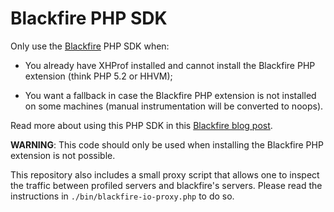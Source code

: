 Blackfire PHP SDK 
=================

Only use the [Blackfire](https://blackfire.io/) PHP SDK when:

 * You already have XHProf installed and cannot install the Blackfire PHP
   extension (think PHP 5.2 or HHVM);

 * You want a fallback in case the Blackfire PHP extension is not installed on
   some machines (manual instrumentation will be converted to noops).

Read more about using this PHP SDK in this [Blackfire blog
post](http://blog.blackfire.io/blackfire-for-xhprof-users.html).

**WARNING**: This code should only be used when installing the Blackfire PHP
extension is not possible.

This repository also includes a small proxy script that allows one to inspect
the traffic between profiled servers and blackfire's servers.
Please read the instructions in `./bin/blackfire-io-proxy.php` to do so.
